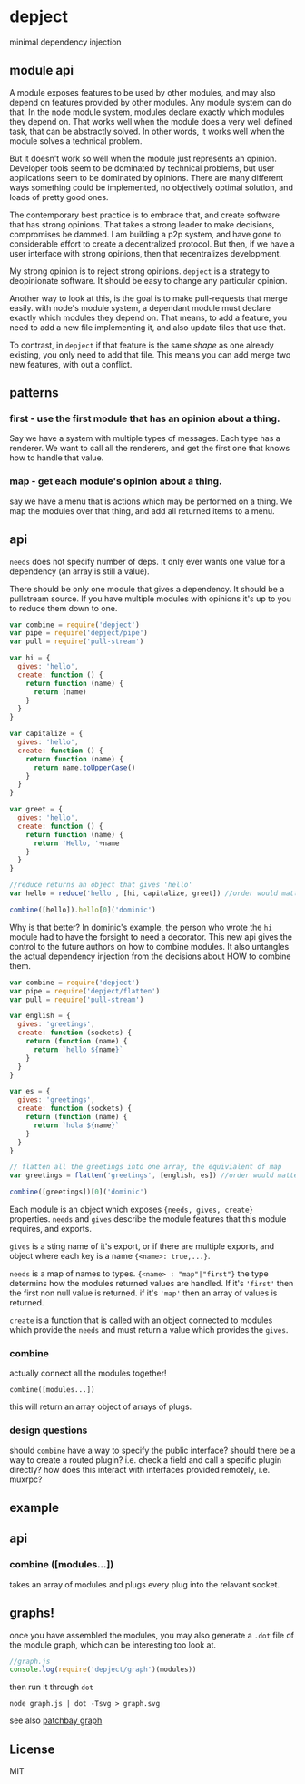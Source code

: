 # depject

minimal dependency injection

## module api

A module exposes features to be used by other modules,
and may also depend on features provided by other modules.
Any module system can do that. In the node module system,
modules declare exactly which modules they depend on.
That works well when the module does a very well defined task,
that can be abstractly solved. In other words, it works well
when the module solves a technical problem.

But it doesn't work so well when the module just represents an opinion.
Developer tools seem to be dominated by technical problems,
but user applications seem to be dominated by opinions.
There are many different ways something could be implemented,
no objectively optimal solution, and loads of pretty good ones.

The contemporary best practice is to embrace that, and create software
that has strong opinions. That takes a strong leader to make decisions,
compromises be dammed. I am building a p2p system, and have gone to
considerable effort to create a decentralized protocol. But then,
if we have a user interface with strong opinions, then that recentralizes development.

My strong opinion is to reject strong opinions. `depject` is a strategy to
deopinionate software. It should be easy to change any particular opinion.

Another way to look at this, is the goal is to make pull-requests that merge easily.
with node's module system, a dependant module must declare exactly which modules they depend on.
That means, to add a feature, you need to add a new file implementing it,
and also update files that use that.

To contrast, in `depject` if that feature is the same _shape_ as one already existing,
you only need to add that file. This means you can add merge two new features,
with out a conflict.

## patterns

### first - use the first module that has an opinion about a thing.

Say we have a system with multiple types of messages. Each type has a renderer.
We want to call all the renderers, and get the first one that knows how to handle that value.

### map - get each module's opinion about a thing.

say we have a menu that is actions which may be performed on a thing.
We map the modules over that thing, and add all returned items to a menu.


## api

`needs` does not specify number of deps. It only ever wants one value for a dependency (an array is still a value).

There should be only one module that gives a dependency. It should be a pullstream source. If you have multiple modules with opinions it's up to you to reduce them down to one. 

```js
var combine = require('depject')
var pipe = require('depject/pipe')
var pull = require('pull-stream')

var hi = {
  gives: 'hello', 
  create: function () {
    return function (name) {
      return (name)
    }
  }
}

var capitalize = {
  gives: 'hello',
  create: function () {
    return function (name) {
      return name.toUpperCase()
    }
  }
}

var greet = {
  gives: 'hello',
  create: function () {
    return function (name) {
      return 'Hello, '+name
    }
  }
}

//reduce returns an object that gives 'hello'
var hello = reduce('hello', [hi, capitalize, greet]) //order would matter

combine([hello]).hello[0]('dominic')
```
Why is that better? In dominic's example, the person who wrote the `hi` module had to have the forsight to need a decorator. 
This new api gives the control to the future authors on how to combine modules. It also untangles the actual dependency injection from the decisions about HOW to combine them.  
```js
var combine = require('depject')
var pipe = require('depject/flatten')
var pull = require('pull-stream')

var english = {
  gives: 'greetings', 
  create: function (sockets) {
    return (function (name) {
      return `hello ${name}`
    }
  }
}

var es = {
  gives: 'greetings', 
  create: function (sockets) {
    return (function (name) {
      return `hola ${name}`
    }
  }
}

// flatten all the greetings into one array, the equivialent of map 
var greetings = flatten('greetings', [english, es]) //order would matter

combine([greetings])[0]('dominic')
```
Each module is an object which exposes `{needs, gives, create}` properties.
`needs` and `gives` describe the module features that this module requires,
and exports.

`gives` is a sting name of it's export, or if there are multiple exports,
and object where each key is a name `{<name>: true,...}`.

`needs` is a map of names to types. `{<name> : "map"|"first"}`
the type determins how the modules returned values are handled.
If it's `'first'` then the first non null value is returned.
if it's `'map'` then an array of values is returned.

`create` is a function that is called with an object connected to modules which provide
the `needs` and must return a value which provides the `gives`. 

### combine

actually connect all the modules together!

`combine([modules...])`

this will return an array object of arrays of plugs.

### design questions

should `combine` have a way to specify the public interface?
should there be a way to create a routed plugin?
i.e. check a field and call a specific plugin directly?
how does this interact with interfaces provided remotely,
i.e. muxrpc?

## example


## api

### combine ([modules...])

takes an array of modules and plugs every plug into the relavant socket.

## graphs!

once you have assembled the modules, you may also generate a `.dot` file of the
module graph, which can be interesting too look at.

``` js
//graph.js
console.log(require('depject/graph')(modules))
```

then run it through `dot`

`node graph.js | dot -Tsvg > graph.svg`

see also [patchbay graph](https://github.com/dominictarr/patchbay/blob/master/graph.svg)

## License

MIT




















